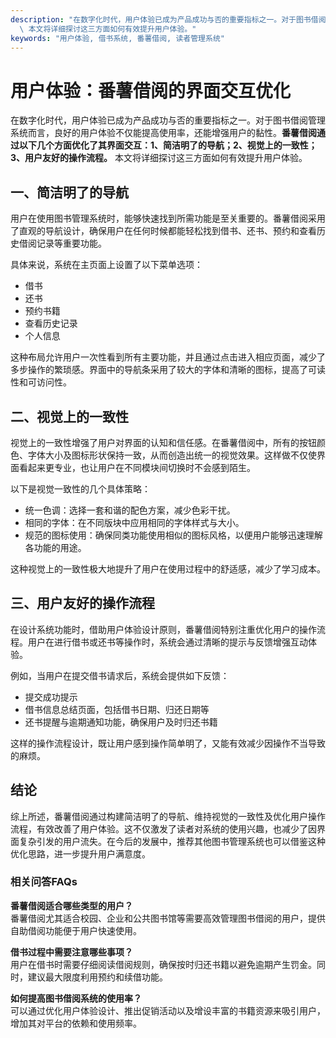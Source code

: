 ```yaml
---
description: "在数字化时代，用户体验已成为产品成功与否的重要指标之一。对于图书借阅管理系统而言，良好的用户体验不仅能提高使用率，还能增强用户的黏性。**番薯借阅通过以下几个方面优化了其界面交互：1、简洁明了的导航；2、视觉上的一致性；3、用户友好的操作流程。**\
  \ 本文将详细探讨这三方面如何有效提升用户体验。"
keywords: "用户体验, 借书系统, 番薯借阅, 读者管理系统"
---
```

# 用户体验：番薯借阅的界面交互优化

在数字化时代，用户体验已成为产品成功与否的重要指标之一。对于图书借阅管理系统而言，良好的用户体验不仅能提高使用率，还能增强用户的黏性。**番薯借阅通过以下几个方面优化了其界面交互：1、简洁明了的导航；2、视觉上的一致性；3、用户友好的操作流程。** 本文将详细探讨这三方面如何有效提升用户体验。

## 一、简洁明了的导航

用户在使用图书管理系统时，能够快速找到所需功能是至关重要的。番薯借阅采用了直观的导航设计，确保用户在任何时候都能轻松找到借书、还书、预约和查看历史借阅记录等重要功能。 

具体来说，系统在主页面上设置了以下菜单选项：

- 借书
- 还书
- 预约书籍
- 查看历史记录
- 个人信息

这种布局允许用户一次性看到所有主要功能，并且通过点击进入相应页面，减少了多步操作的繁琐感。界面中的导航条采用了较大的字体和清晰的图标，提高了可读性和可访问性。

## 二、视觉上的一致性

视觉上的一致性增强了用户对界面的认知和信任感。在番薯借阅中，所有的按钮颜色、字体大小及图标形状保持一致，从而创造出统一的视觉效果。这样做不仅使界面看起来更专业，也让用户在不同模块间切换时不会感到陌生。

以下是视觉一致性的几个具体策略：

- 统一色调：选择一套和谐的配色方案，减少色彩干扰。
- 相同的字体：在不同版块中应用相同的字体样式与大小。
- 规范的图标使用：确保同类功能使用相似的图标风格，以便用户能够迅速理解各功能的用途。

这种视觉上的一致性极大地提升了用户在使用过程中的舒适感，减少了学习成本。

## 三、用户友好的操作流程

在设计系统功能时，借助用户体验设计原则，番薯借阅特别注重优化用户的操作流程。用户在进行借书或还书等操作时，系统会通过清晰的提示与反馈增强互动体验。

例如，当用户在提交借书请求后，系统会提供如下反馈：

- 提交成功提示
- 借书信息总结页面，包括借书日期、归还日期等
- 还书提醒与逾期通知功能，确保用户及时归还书籍

这样的操作流程设计，既让用户感到操作简单明了，又能有效减少因操作不当导致的麻烦。

## 结论

综上所述，番薯借阅通过构建简洁明了的导航、维持视觉的一致性及优化用户操作流程，有效改善了用户体验。这不仅激发了读者对系统的使用兴趣，也减少了因界面复杂引发的用户流失。在今后的发展中，推荐其他图书管理系统也可以借鉴这种优化思路，进一步提升用户满意度。

### 相关问答FAQs

**番薯借阅适合哪些类型的用户？**  
番薯借阅尤其适合校园、企业和公共图书馆等需要高效管理图书借阅的用户，提供自助借阅功能便于用户快速使用。

**借书过程中需要注意哪些事项？**  
用户在借书时需要仔细阅读借阅规则，确保按时归还书籍以避免逾期产生罚金。同时，建议最大限度利用预约和续借功能。

**如何提高图书借阅系统的使用率？**  
可以通过优化用户体验设计、推出促销活动以及增设丰富的书籍资源来吸引用户，增加其对平台的依赖和使用频率。
